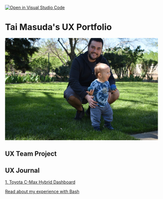 [![Open in Visual Studio Code](https://classroom.github.com/assets/open-in-vscode-f059dc9a6f8d3a56e377f745f24479a46679e63a5d9fe6f495e02850cd0d8118.svg)](https://classroom.github.com/online_ide?assignment_repo_id=6804340&assignment_repo_type=AssignmentRepo)
# Tai Masuda's UX Portfolio

![Tai Masuda](assets/finn_and_me.JPG)

## UX Team Project


## UX Journal

[1. Toyota C-Max Hybrid Dashboard](https://github.com/UsabilityEngineering/ux-portfolio-tmasuda14/blob/master/j01/README.md)

[Read about my experience with Bash](j01/)
